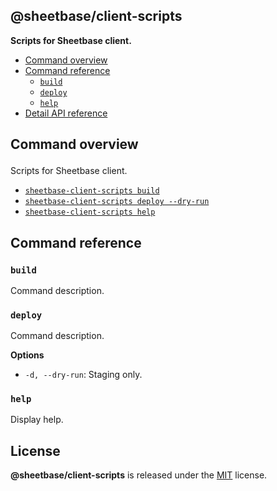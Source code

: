 <section id="head" data-note="AUTO-GENERATED CONTENT, DO NOT EDIT DIRECTLY!">

# @sheetbase/client-scripts

**Scripts for Sheetbase client.**

</section>

<section id="tocx" data-note="AUTO-GENERATED CONTENT, DO NOT EDIT DIRECTLY!">

- [Command overview](#command-overview)
- [Command reference](#command-reference)
  - [`build`](#command-build)
  - [`deploy`](#command-deploy)
  - [`help`](#command-help)
- [Detail API reference](https://sheetbase.github.io/client-scripts)


</section>

<section id="cli" data-note="AUTO-GENERATED CONTENT, DO NOT EDIT DIRECTLY!">

<h2><a name="command-overview"><p>Command overview</p>
</a></h2>

Scripts for Sheetbase client.

- [`sheetbase-client-scripts build`](#command-build)
- [`sheetbase-client-scripts deploy --dry-run`](#command-deploy)
- [`sheetbase-client-scripts help`](#command-help)

<h2><a name="command-reference"><p>Command reference</p>
</a></h2>

<h3><a name="command-build"><p><code>build</code></p>
</a></h3>

Command description.

<h3><a name="command-deploy"><p><code>deploy</code></p>
</a></h3>

Command description.

**Options**

- `-d, --dry-run`: Staging only.

<h3><a name="command-help"><p><code>help</code></p>
</a></h3>

Display help.

</section>

<section id="license" data-note="AUTO-GENERATED CONTENT, DO NOT EDIT DIRECTLY!">

## License

**@sheetbase/client-scripts** is released under the [MIT](https://github.com/sheetbase/client-scripts/blob/master/LICENSE) license.

</section>
